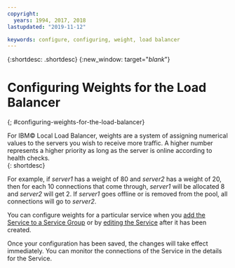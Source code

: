 ```yaml
---
copyright:
  years: 1994, 2017, 2018
lastupdated: "2019-11-12"

keywords: configure, configuring, weight, load balancer
---
```


{:shortdesc: .shortdesc}
{:new_window: target="_blank_"}

# Configuring Weights for the Load Balancer
{; #configuring-weights-for-the-load-balancer}

For IBM© Local Load Balancer, weights are a system of assigning numerical values to the servers you wish to receive more traffic. A higher number represents a higher priority as long as the server is online according to health checks.  
{: shortdesc}

For example, if _server1_ has a weight of 80 and _server2_ has a weight of 20, then for each 10 connections that come through, _server1_ will be allocated 8 and _server2_ will get 2. If _server1_ goes offline or is removed from the pool, all connections will go to _server2_.

You can configure weights for a particular service when you [add the Service to a Service Group](/docs/local-load-balancer?topic=local-load-balancer-adding-a-service-to-a-service-group) or by [editing the Service](/docs/local-load-balancer?topic=local-load-balancer-editing-a-service) after it has been created.

Once your configuration has been saved, the changes will take effect immediately. You can monitor the connections of the Service in the details for the Service.
